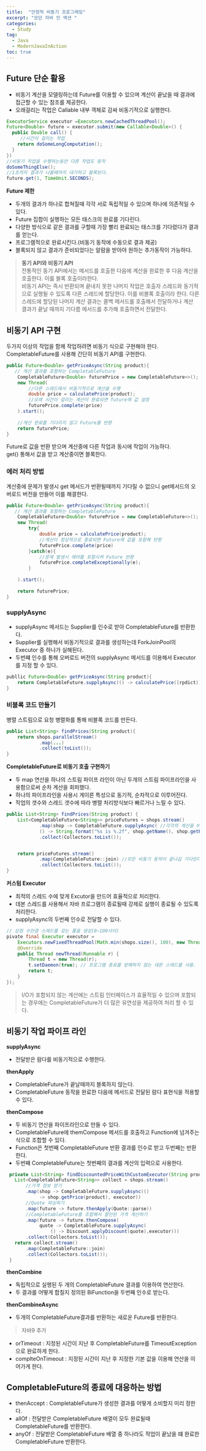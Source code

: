 ```yaml
---
title:  "안정적 비동기 프로그래밍"
excerpt: "모던 자바 인 액션 "
categories:
  - Study
tag:
  - Java
  - ModernJavaInAction
toc: true
---
```


## Future 단순 활용
- 비동기 계산을 모델링하는데 Future를 이용할 수 있으며 계산이 끝났을 때 결과에 접근할 수 있는 참조를 제공한다.
- 오래걸리는 작업은 Callable 내부 객체로 감싸 비동기적으로 실행한다.

``` java
ExecutorService executor =Executors.newCachedThreadPool();
Future<Double> future = executor.submit(new Callable<Double>() {
  public Double call() {
  	 //시간이 걸리는 작업
    return doSomeLongComputation();
  } 
})
//비동기 작업을 수행하는동안 다른 작업도 동작
doSomeThingElse();
//1초까지 결과가 나올때까지 대기하고 블록된다.
future.get(1, TimeUnit.SECONDS); 
```

**Future 제한**
- 두개의 결과가 하나로 합쳐질때 각각 서로 독립적일 수 있으며 하나에 의존적일 수 있다.
- Future 집합이 실행하는 모든 태스크의 완료를 기다린다.
- 다양한 방식으로 같은 결과를 구할때 가장 빨리 완료되는 태스크를 기다렸다가 결과를 얻는다.
- 프로그램적으로 완료시킨다.(비동기 동작에 수동으로 결과 제공)
- 블록되지 않고 결과가 준비되었다는 알람을 받아야 원하는 추가동작이 가능하다.


> **동기 API와 비동기 API**  
>전통적인 동기 APi에서는 메서드를 호출한 다음에 계산을 완료한 후 다음 계산을 호출한다. 이를 블록 호출이라한다.  
>비동기 API는 즉시 반환되며 끝내지 못한 나머지 작업은 호출자 스레드와 동기적으로 실행될 수 있도록 다른 스레드에 할당한다.
>이를 비블록 호출이라 한다. 다른 스레드에 할당된 나머지 계산 결과는 콜백 메서드를 호출해서 전달하거나 계산 결과가 끝날 때까지 기다름 메서드를
>추가해 호출하면서 전달한다.


## 비동기 API 구현

두가지 이상의 작업을 함께 작업하려면 비동기 식으로 구현해야 한다. CompletableFuture를 사용해 간단히 비동기 API를 구현한다.

``` java
public Future<Double> getPriceAsync(String product){
   // 계산 결과를 포함하는 CompletableFuture
	CompletableFuture<Double> futurePrice = new CompletableFuture<>();
	new Thread(
		//다른 스레드에서 비동기적으로 계산을 수행
		double price = calculatePrice(product);
		//오래 시간이 걸리는 계산이 완료되면 future에 값 설정
		futurePrice.complete(price)
	).start();
	
	//계산 완료를 기다리지 않고 Future를 반환
	return futurePrice;
}
```
Future로 값을 반환 받으며 계산중에 다른 작업과 동시에 작업이 가능하다.  
get() 통해서 값을 받고 계산중이면 블록한다.

### 에러 처리 방법

계산중에 문제가 발생시 get 메서드가 반환될때까지 기다릴 수 없으니 get메서드의 오버로드 버전을 만들어 이를 해결한다.

``` java
public Future<Double> getPriceAsync(String product){
   // 계산 결과를 포함하는 CompletableFuture
	CompletableFuture<Double> futurePrice = new CompletableFuture<>();
	new Thread(
	 	try{
			double price = calculatePrice(product);
			//계산이 정상적으로 종료되면 Future에 값을 포함해 반환
			futurePrice.complete(price)
	 	}catch(e){
	 		//문제 발생시 에러를 포함시켜 Future 반환
	 		futurePrice.completeExceptionally(e);	
	 	}
		
	).start();
	
	return futurePrice;
}
```
### supplyAsync
- supplyAsync 메서드는 Supplier를 인수로 받아 CompletableFuture를 반환한다.
- Supplier를 실행해서 비동기적으로 결과를 생성하는데 ForkJoinPool의 Executor 중 하나가 실해된다.
- 두번쨰 인수를 통해 오버로드 버전의 supplyAsync 메서드를 이용해서 Executor를 지정 할 수 있다.

``` java
publlic Future<Double> getPriceAsync(String product){
	return CompletableFuture.supplyAsync(() -> calculatePrice([rpdict));
}
```

### 비블록 코드 만들기

병렬 스트림으로 요청 병렬화를 통해 비블록 코드를 만든다.

``` java
public List<String> findPrices(String product){
	return shops.parallelStream()
			.map(...)
			.collect(toList());
}
```


**CompletableFuture로 비동기 호출 구현하기**  
- 두 map 연산을 하나의 스트림 파이프 라인이 아닌 두개의 스트림 파이프라인을 사용함으로써 순차 계산을 회피했다.
- 하나의 파이프라인을 사용시 게이른 특성으로 동기적, 순차적으로 이루어진다.
- 작업의 갯수와 스레드 갯수에 따라 병렬 처리방식보다 빠르거나 느릴 수 있다.

``` java
public List<String> findPrices(String product) {
    List<CompletableFuture<String>> priceFutures = shops.stream()
            .map(shop -> CompletableFuture.supplyAsync( //각각의 계산을 비동기로
            () -> String.format("%s is %.2f", shop.getName(), shop.getPrice(product))))
            .collect(Collectors.toList());


    return priceFutures.stream()
            .map(CompletableFuture::join) //모든 비동기 동작이 끝나길 기다린다.
            .collect(Collectors.toList());
}
```

**커스텀 Executor**
- 최적의 스레드 수에 맞게 Excutor을 만드어 효율적으로 처리한다.
- 데본 스레드를 사용해서 자바 프로그램이 종료될때 강제로 실행이 종료될 수 있도록 처리한다.
- supplyAsync의 두번째 인수로 전달할 수 있다.

``` java
// 상점 수만큼 스레드를 갖는 풀을 생성(0~100사이)
pivate final Executor executor = 
	Executors.newFixedThreadPool(Math.min(shops.size(), 100), new ThreadFactory() {
    @Override
    public Thread newThread(Runnable r) {
        Thread t = new Thread(r);
        t.setDaemon(true); // 프로그램 종료를 방해하지 않는 데몬 스레드를 사용.
        return t;
    }
});
```

>I/O가 포함되지 않는 계산에는 스트림 인터페이스가 효율적일 수 있으며 포함되는 경우에는 CompletableFuture가 더 많은 유연성을 제공하여 처리 할 수 있다.


## 비동기 작업 파이프 라인

**supplyAsync**
- 전달받은 람다를 비동기적으로 수행한다.


**thenApply**
- CompletableFuture가 끝날때까지 블록하지 않는다.
- CompletableFuture 동작을 완료한 다음에 메서드로 전달된 람다 표현식을 적용할 수 있다.

**thenCompose**
- 두 비동기 연산을 파이프라인으로 만들 수 있다.
- CompletableFuture에 themCompose 메서드를 호출하고 Function에 넘겨주는 식으로 조합할 수 있다.
- Function은 첫번째 CompletableFuture 반환 결과를 인수로 받고 두번째는 반환한다.
- 두번째 CompletableFuture는 첫번째의 결과를 계산의 입력으로 사용한다.

``` java
 private List<String> findDiscountedPriceWithCustomExecutor(String product) {
   List<CompletableFuture<String>> collect = shops.stream()
       //가격 정보 얻기
       .map(shop -> CompletableFuture.supplyAsync(() 
       		-> shop.getPrice(product), executor))
       //Quote 파싱하기
       .map(future -> future.thenApply(Quote::parse))
       //CompletableFuture를 조합해서 할인된 가격 계산하기
       .map(future -> future.thenCompose(
       		quote -> CompletableFuture.supplyAsync(
       			() -> Discount.applyDiscount(quote),executor)))
       .collect(Collectors.toList());
   return collect.stream()
       .map(CompletableFuture::join)
       .collect(Collectors.toList());
 }
```

**thenCombine**
- 독립적으로 실행된 두 개의 CompletableFuture 결과를 이용하여 연산한다.
- 두 결과를 어떻게 합칠지 정의된 BiFunction을 두번째 인수로 받는다.

**thenCombineAsync**
- 두개의 CompletableFuture결과를 반환하는 새로운  Future를 반환한다.


>자바9 추가
- orTimeout : 지정된 시간이 지난 후 CompletableFuture를 TimeoutException으로 완료하게 한다.
- complteOnTimeout : 지정된 시간이 지난 후 지정한 기본 값을 이용해 연산을 이어가게 한다.

## CompletableFuture의 종료에 대응하는 방법
- thenAccept : CompletableFuture가 생성한 결과를 어떻게 소비할지 미리 정한다.
- allOf : 전달받은 CompletableFuture 배열이 모두 완료될때 CompletableFuture<void>를 반환한다.
- anyOf : 전달받은 CompletableFuture 배열 중 하나라도 작업이 끝났을 떄 완료한 CompletableFuture 반환한다.

